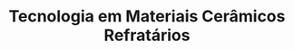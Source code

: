 ---
sigla: PEM5135
title: "Tecnologia em Materiais Cerâmicos Refratários"
title_en: "Technology of Refractory Ceramic Materials "

area:
    br: "97134 - Materiais Convencionais e Avançados"
    en: "97135 - Conventional and Advanced Materials"

teorica: 4
pratica: 0
estudos: 8
duracao: 15
total: 180
creditos: 12

docente: vernilli

objetivos:
    br: "Propiciar conhecimento de Tecnologia de Materiais Cerâmicos Refratários envolvendo matérias primas, processamento, aplicação e principais mecanismos de desgaste quando em operação, a fim de aprimorar a formação do pós graduando em Engenharia de Materiais na área de Ciência e Engenharia de Materiais presente em todos os seguimentos da indústria de base do país."
    en: "Provide knowledge in Technology of Refractory Ceramic Materials involving raw materials, processing, application and main wear mechanisms in operation, in order to improve the formation of graduate students in Materials Science and Engineering applies in all segments industry."

justificativa:
    br: "Os refratários são materiais habilitadores genéricos dos processos de transformação industriais. Sem eles não seria possível, gerar e conter calor e nem controlar reações em alta temperatura. Sem eles não teríamos desenvolvido qualquer tipo de tecnologia e, portanto não teria havido avanço na civilização. Note-se que mesmo nas guerras nunca se bombardeou uma única fábrica de refratários. Embora as mesmas ficassem à céu aberto, os inimigos tacitamente sabiam que quem quer que fosse o vencedor necessitaria ter sua indústria de refratários operando para poder consolidar sua vitória, ou sobreviver à derrota sofrida e gerar riqueza e pagamento de emolumentos de guerra aos vencedores. Por isso as indústrias de refratários passaram intactas pelas guerras. O domínio da Tecnologia de Materiais Cerâmicos Refratários é uma das ferramentas para que o desenvolvimento econômico de qualquer país seja sustentável, principalmente o nosso que o seu parque industrial esta alicerçado na indústria de base. É com esse propósito que o curso de Tecnologia em Materiais Cerâmicos Refratários deve ser oferecido no PPGEM. "
    en: "Refractory materials are generic enablers of process industries transformation. Without them it wouldn’t be possible to generate and maintain heat or control reactions at high temperatures. Without them it we wouldn’t have developed any kind of technology and therefore would have been no advance in civilization. The field of Refractory Ceramic Materials Technology is a tool for the economic development of any country is sustainable, especially our industrial park is grounded in basic industry. It is for this purpose that the course of Refractory Ceramic Materials should be offered in PPGEM."

conteudo:
    br: | 
        1. Introdução à Tecnologia de Cerâmicas Refratárias;  Definição de materiais refratários, formas de classificação, métodos de conformação e exemplos de aplicações. 
        2. Refratários monolíticos Tipos, comparação entre monolíticos e formados, constituição composicional, concretos refratários e classificação dos concretos.
        3. Matérias primas utilizadas em refratários (características e síntese); Tipologia química e mineralógica dos agregados, agregados naturais e sintéticos, isolantes e densos, agregados dos sistemas SiO2, SiO2-Al2O3, alfa-Al2O3, ZrO2, SiC, CaO-Al2O3. 
        4. Empacotamento de partículas; Mapa granulométrico, efeito do formato e do tamanho de partícula no empacotamento, modelos matemáticos (Furnas, Andreassen e Alfred) e fatores adicionais que afetam o empacotamento. 
        5. Propriedades. Massa Específica Aparente e Real (MEA, MER); Porosidade Aparente, fechada e Total (PA, PF e PT); Volume e Distribuição de tamanho de poros; Absorção de Água (AA); Variações Dimensionais (após secagem, tratamento térmico e reaquecimento); Permeabilidade (Pe); Tempo de Trabalhabilidade; Resistência à Abrasão; Análise Granulométrica; Coeficiente de expansão Térmica Linear Reversível (&#945;); Condutividade Térmica (K); Difusividade térmica (a); 
        6. Propriedades Mecânicas e Termomecânicas Resistência à Compressão (RC); 
            - Resistência à Flexão (MRF) ou MRV;
            - Módulo Elástico à Frio (E) e à Quente (EQ)
            - Comportamento Tensão versus Deformação 
            - Trabalho de Fratura (&#947;WOF), 
            - Comportamento de Curva -R 
            - Tenacidade à Fratura ou Fator de Intensidade de Tensão Crítico (KIC) só à Frio Resistência à Abrasão à Frio 
            - Resistência à Nucleação de trinca e ao dano por Choque Térmico (RCT)
            - Fluência (Creep) 
            - Resistência à Flexão à Quente (MRQ)
            - Refratariedade sob Carga (RSC) 
            - Resistência à Abrasão à Quente Propriedades químicas e mineralógicas Análise Química (FRX) 
            - Análise Mineralógica (Difratometria de raios X e Análise Térmica Diferencial) 
            - Resistência à Corrosão por Escórias, Metais e Vidros Fundidos. 
            - Resistência à Vapores. 
        7. Fundamentos de Corrosão em refratários; 
        8. Metodologia para estudos post mortem em refratários;
        9. Estudo de casos. 
    en: |
        1. Introduction to Technology of Refractory Ceramic;
        2. Raw materials used in refractories (characteristics and synthesis);
        3. Refractory materials unformed (Characteristics, applications and processing);
        4. Refractory materials formed (characteristics, applications and processing).
        5. Fundamentals and behavior of corrosion in refractories;
        6. Methodology to ‘’Post Mortem” studies;
        7. Case studies.

avaliacao:
    br: "Aplicação de 2 Provas Escritas (P1 e P2) e 1 Trabalho (TR) com as atividades  experimentais e análise de diversos artigos científicos relacionados.  A Média F"
    en: "The course evaluation will be by application of a manuscript test, experimental activities and analysis of several scientific papers related to the topics studied."

referencias:
    br: |
        1 - Carniglia, S.C.; Barna, G.L. Handbook of industrial refractories technology. Noyes Publications. 2004; 
        2 - Heinrich J.G. Introduction to the Principles of Ceramic Forming. CFI Publication. 1995; 
        3 - Plibrico Japan Company. Technology of Monolithic refractories. Toppan printing Company. 1984; 
        4 - BERGERON, CLIFTON G.; RISBUD, SUBHASH H. Introduction to phase 3. Levin, E.M. Phase Diagrams for Ceramists. The American Ceramic Society. 1964; 
        5 - Kingery, W.D. Introduction to Ceramics. John Wiley, 1970.; 
        6 - Kingery, W.D. Ceramic Fabrication Process. MIT Press e John Wiley, 1958; 
        7 - Reed, J.S. Introduction to the Principles of ceramics Processing, John Wiley, 1988; 
        8 - Kang, S.J.L. Sintering. Elsevier. 2005; 
        9 - Lee, B.I. Chemical Processing of Ceramics. Marcel Dekker Inc. 1994equilibria in ceramics. Westerville: The American Ceramic Society, 1984; 
        10 - R. J. Fordham; D.J. Baxter; T. Graziani corrosion of advanced ceramics Switzerland: Trans Tech Publications, c1996. 
        11 – Artigos científicos diversos 
---